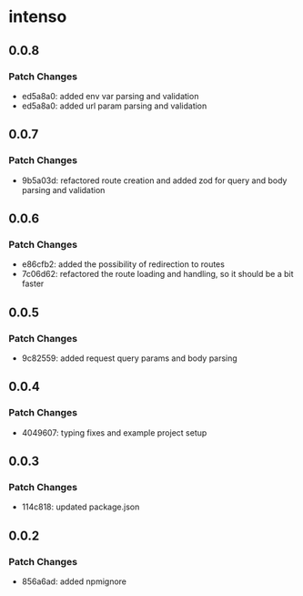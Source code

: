 # intenso

## 0.0.8

### Patch Changes

- ed5a8a0: added env var parsing and validation
- ed5a8a0: added url param parsing and validation

## 0.0.7

### Patch Changes

- 9b5a03d: refactored route creation and added zod for query and body parsing and validation

## 0.0.6

### Patch Changes

- e86cfb2: added the possibility of redirection to routes
- 7c06d62: refactored the route loading and handling, so it should be a bit faster

## 0.0.5

### Patch Changes

- 9c82559: added request query params and body parsing

## 0.0.4

### Patch Changes

- 4049607: typing fixes and example project setup

## 0.0.3

### Patch Changes

- 114c818: updated package.json

## 0.0.2

### Patch Changes

- 856a6ad: added npmignore
